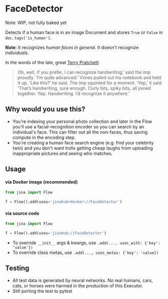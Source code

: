 # FaceDetector

Note: WIP, not fully baked yet

Detects if a human face is in an image Document and stores `True` or `False` in `doc.tags['is_human']`.

**Note**: It recognizes *human faces in general*. It doesn't recognize *individuals*.

In the words of the late, great [Terry Pratchett](http://www.chrisjoneswriting.com/terry-pratchett-quotes/technology-terry-pratchett-quote):

> Oh, well, if you prefer, I can recognize handwriting,’ said the imp proudly.  ‘I’m quite advanced.’
> Vimes pulled out his notebook and held it up. ‘Like this?’ he said.
> The imp squinted for a moment. ‘Yep,’ it said. ‘That’s handwriting, sure enough. Curly bits, spiky bits, all joined together. Yep. Handwriting. I’d recognize it anywhere.'

## Why would you use this?

- You're indexing your personal photo collection and later in the Flow you'll use a facial-recognition encoder so you can search by an individual's face. This can filter out all the non-faces, thus saving compute in the encoding step.
- You're creating a human face search engine (e.g. find your celebrity twin) and you don't want trolls getting cheap laughs from uploading inappropriate pictures and seeing who matches.

## Usage

#### via Docker image (recommended)

```python
from jina import Flow
	
f = Flow().add(uses='jinahub+docker://FaceDetector')
```

#### via source code

```python
from jina import Flow
	
f = Flow().add(uses='jinahub://FaceDetector')
```

- To override `__init__` args & kwargs, use `.add(..., uses_with: {'key': 'value'})`
- To override class metas, use `.add(..., uses_metas: {'key': 'value})`

## Testing

- All test data is generated by neural networks. No real humans, cars, cats, or horses were harmed in the production of this Executor.
- Still porting the test to pytest
